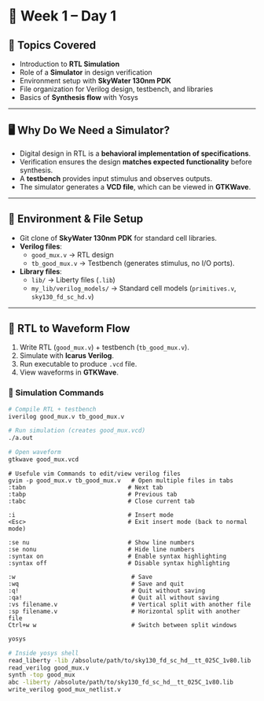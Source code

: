 # 📘 Week 1 – Day 1

## 🎯 Topics Covered
- Introduction to **RTL Simulation**  
- Role of a **Simulator** in design verification  
- Environment setup with **SkyWater 130nm PDK**  
- File organization for Verilog design, testbench, and libraries  
- Basics of **Synthesis flow** with Yosys  

---

## 🖥️ Why Do We Need a Simulator?
- Digital design in RTL is a **behavioral implementation of specifications**.  
- Verification ensures the design **matches expected functionality** before synthesis.  
- A **testbench** provides input stimulus and observes outputs.  
- The simulator generates a **VCD file**, which can be viewed in **GTKWave**.  

---

## 📂 Environment & File Setup
- Git clone of **SkyWater 130nm PDK** for standard cell libraries.  
- **Verilog files**:  
  - `good_mux.v` → RTL design  
  - `tb_good_mux.v` → Testbench (generates stimulus, no I/O ports).  
- **Library files**:  
  - `lib/` → Liberty files (`.lib`)  
  - `my_lib/verilog_models/` → Standard cell models (`primitives.v`, `sky130_fd_sc_hd.v`)  

---

## 🔄 RTL to Waveform Flow
1. Write RTL (`good_mux.v`) + testbench (`tb_good_mux.v`).  
2. Simulate with **Icarus Verilog**.  
3. Run executable to produce `.vcd` file.  
4. View waveforms in **GTKWave**.  

### 🧪 Simulation Commands
```bash
# Compile RTL + testbench
iverilog good_mux.v tb_good_mux.v

# Run simulation (creates good_mux.vcd)
./a.out

# Open waveform
gtkwave good_mux.vcd
```
```vim
# Usefule vim Commands to edit/view verilog files
gvim -p good_mux.v tb_good_mux.v   # Open multiple files in tabs
:tabn                             # Next tab
:tabp                             # Previous tab
:tabc                             # Close current tab

:i                                # Insert mode
<Esc>                             # Exit insert mode (back to normal mode)

:se nu                            # Show line numbers
:se nonu                          # Hide line numbers
:syntax on                        # Enable syntax highlighting
:syntax off                       # Disable syntax highlighting

:w                                 # Save
:wq                                # Save and quit
:q!                                # Quit without saving
:qa!                               # Quit all without saving
:vs filename.v                     # Vertical split with another file
:sp filename.v                     # Horizontal split with another file
Ctrl+w w                           # Switch between split windows
```
``` bash
yosys

# Inside yosys shell
read_liberty -lib /absolute/path/to/sky130_fd_sc_hd__tt_025C_1v80.lib
read_verilog good_mux.v
synth -top good_mux
abc -liberty /absolute/path/to/sky130_fd_sc_hd__tt_025C_1v80.lib
write_verilog good_mux_netlist.v
```
